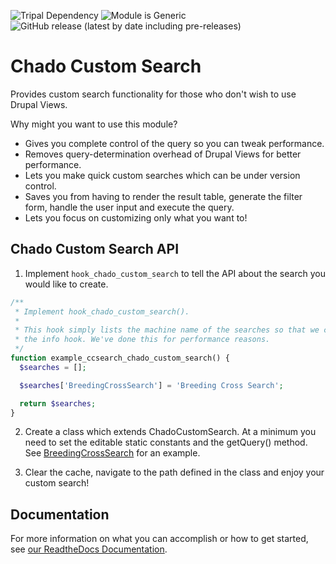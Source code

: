![Tripal Dependency](https://img.shields.io/badge/tripal-%3E=3.0-brightgreen)
![Module is Generic](https://img.shields.io/badge/generic-confirmed-brightgreen)
![GitHub release (latest by date including pre-releases)](https://img.shields.io/github/v/release/UofS-Pulse-Binfo/chado_custom_search?include_prereleases)

# Chado Custom Search

Provides custom search functionality for those who don't wish to use Drupal Views.

Why might you want to use this module?
- Gives you complete control of the query so you can tweak performance.
- Removes query-determination overhead of Drupal Views for better performance.
- Lets you make quick custom searches which can be under version control.
- Saves you from having to render the result table, generate the filter form,
  handle the user input and execute the query.
- Lets you focus on customizing only what you want to!

## Chado Custom Search API

1. Implement `hook_chado_custom_search` to tell the API about the search you would like to create.

```php
/**
 * Implement hook_chado_custom_search().
 *
 * This hook simply lists the machine name of the searches so that we can find
 * the info hook. We've done this for performance reasons.
 */
function example_ccsearch_chado_custom_search() {
  $searches = [];

  $searches['BreedingCrossSearch'] = 'Breeding Cross Search';

  return $searches;
}
```

2. Create a class which extends ChadoCustomSearch. At a minimum you need to set the editable static constants and the getQuery() method. See [BreedingCrossSearch](https://github.com/UofS-Pulse-Binfo/chado_custom_search/blob/master/example_ccsearch/examples/BreedingCrossSearch.inc) for an example.

3. Clear the cache, navigate to the path defined in the class and enjoy your custom search!

## Documentation

For more information on what you can accomplish or how to get started, see [our ReadtheDocs Documentation](https://chado-custom-search-api.readthedocs.io/en/latest/#).
